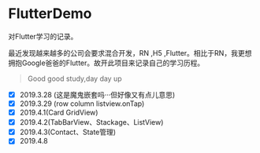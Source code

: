 # FlutterDemo
对Flutter学习的记录。

最近发现越来越多的公司会要求混合开发，RN ,H5 ,Flutter。相比于RN，我更想拥抱Google爸爸的Flutter。故开此项目来记录自己的学习历程。



> Good good study,day day up

- [x] 2019.3.28 (这是魔鬼嵌套吗···但好像又有点儿意思)
- [x] 2019.3.29 (row column listview.onTap)
- [x] 2019.4.1(Card GridView)
- [x] 2019.4.2(TabBarView、Stackage、ListView)
- [x] 2019.4.3(Contact、State管理)
- [x] 2019.4.8

